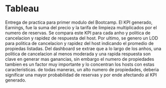 # Tableau

Entrega de practica para primer modulo del Bootcamp.
El KPI generado, Earnings, fue la suma del precio y la tarifa de limpieza multiplicados por el numero de reservas. Se compara este KPI para cada anho y politica de cancelacion y rapidez de respuesta del host. Por ultimo, se genero un LOD para politica de cancelacion y rapidez del host indicando el promedio de propiedas listadas.
Del dashboard se extrae que a lo largo de los anhos, una politica de cancelacion al menos moderada y una rapida respuesta son clave en generar mas ganancias, sin embargo el numero de propiedades tambien es un factor muy importante y lo concentran los hosts con estas caracteristicas. de todas maneras, un alto numero de propiedades, deberia significar una mayor probabilidad de reservas y por ende afectando al KPI generado.
